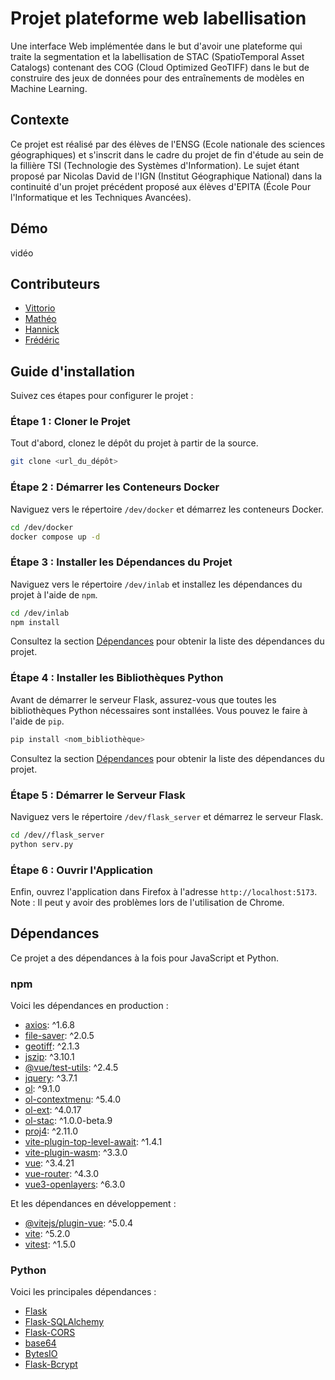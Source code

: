 # Projet plateforme web labellisation

Une interface Web implémentée dans le but d'avoir une plateforme qui traite la segmentation et la labellisation de STAC (SpatioTemporal Asset Catalogs) contenant des COG (Cloud Optimized GeoTIFF) dans le but de construire des jeux de données pour des entraînements de modèles en Machine Learning.

## Contexte

Ce projet est réalisé par des élèves de l'ENSG (Ecole nationale des sciences géographiques) et s'inscrit dans le cadre du projet de fin d'étude au sein de la fillière TSI (Technologie des Systèmes d'Information). Le sujet étant proposé par Nicolas David de l'IGN (Institut Géographique National) dans la continuité d'un projet précédent proposé aux élèves d'EPITA (École Pour l'Informatique et les Techniques Avancées).

## Démo

vidéo

## Contributeurs

- [Vittorio](https://github.com/ToffoluttiVittorio)
- [Mathéo](https://github.com/Matheoia)
- [Hannick](https://github.com/Hannick5)
- [Frédéric](https://github.com/Cirederf1)

## Guide d'installation

Suivez ces étapes pour configurer le projet :

### Étape 1 : Cloner le Projet

Tout d'abord, clonez le dépôt du projet à partir de la source.

```bash
git clone <url_du_dépôt>
```

### Étape 2 : Démarrer les Conteneurs Docker

Naviguez vers le répertoire `/dev/docker` et démarrez les conteneurs Docker.

```bash
cd /dev/docker
docker compose up -d
```

### Étape 3 : Installer les Dépendances du Projet

Naviguez vers le répertoire `/dev/inlab` et installez les dépendances du projet à l'aide de `npm`.

```bash
cd /dev/inlab
npm install
```

Consultez la section [Dépendances](#dépendances) pour obtenir la liste des dépendances du projet.

### Étape 4 : Installer les Bibliothèques Python

Avant de démarrer le serveur Flask, assurez-vous que toutes les bibliothèques Python nécessaires sont installées. Vous pouvez le faire à l'aide de `pip`.

```bash
pip install <nom_bibliothèque>
```

Consultez la section [Dépendances](#dépendances) pour obtenir la liste des dépendances du projet.

### Étape 5 : Démarrer le Serveur Flask

Naviguez vers le répertoire `/dev/flask_server` et démarrez le serveur Flask.

```bash
cd /dev//flask_server
python serv.py
```

### Étape 6 : Ouvrir l'Application

Enfin, ouvrez l'application dans Firefox à l'adresse `http://localhost:5173`. Note : Il peut y avoir des problèmes lors de l'utilisation de Chrome.

## Dépendances

Ce projet a des dépendances à la fois pour JavaScript et Python.

### npm

Voici les dépendances en production :

- [axios](https://www.npmjs.com/package/axios): ^1.6.8
- [file-saver](https://www.npmjs.com/package/file-saver): ^2.0.5
- [geotiff](https://www.npmjs.com/package/geotiff): ^2.1.3
- [jszip](https://www.npmjs.com/package/jszip): ^3.10.1
- [@vue/test-utils](https://www.npmjs.com/package/@vue/test-utils): ^2.4.5
- [jquery](https://www.npmjs.com/package/jquery): ^3.7.1
- [ol](https://www.npmjs.com/package/ol): ^9.1.0
- [ol-contextmenu](https://www.npmjs.com/package/ol-contextmenu): ^5.4.0
- [ol-ext](https://www.npmjs.com/package/ol-ext): ^4.0.17
- [ol-stac](https://www.npmjs.com/package/ol-stac): ^1.0.0-beta.9
- [proj4](https://www.npmjs.com/package/proj4): ^2.11.0
- [vite-plugin-top-level-await](https://www.npmjs.com/package/vite-plugin-top-level-await): ^1.4.1
- [vite-plugin-wasm](https://www.npmjs.com/package/vite-plugin-wasm): ^3.3.0
- [vue](https://www.npmjs.com/package/vue): ^3.4.21
- [vue-router](https://www.npmjs.com/package/vue-router): ^4.3.0
- [vue3-openlayers](https://www.npmjs.com/package/vue3-openlayers): ^6.3.0

Et les dépendances en développement :

- [@vitejs/plugin-vue](https://www.npmjs.com/package/@vitejs/plugin-vue): ^5.0.4
- [vite](https://www.npmjs.com/package/vite): ^5.2.0
- [vitest](https://www.npmjs.com/package/vitest): ^1.5.0

### Python

Voici les principales dépendances :

- [Flask](https://flask.palletsprojects.com/en/2.1.x/)
- [Flask-SQLAlchemy](https://flask-sqlalchemy.palletsprojects.com/en/2.x/)
- [Flask-CORS](https://flask-cors.readthedocs.io/en/latest/)
- [base64](https://docs.python.org/3/library/base64.html)
- [BytesIO](https://docs.python.org/3/library/io.html#io.BytesIO)
- [Flask-Bcrypt](https://flask-bcrypt.readthedocs.io/en/latest/)

